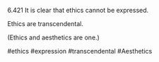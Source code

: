 6.421 It is clear that ethics cannot be expressed.

Ethics are transcendental.

(Ethics and aesthetics are one.)

#ethics #expression #transcendental #Aesthetics